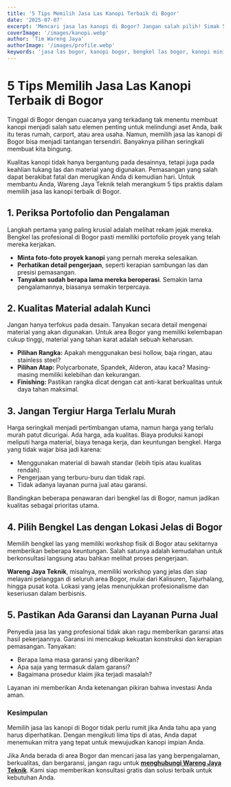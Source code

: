 ```yaml
---
title: '5 Tips Memilih Jasa Las Kanopi Terbaik di Bogor'
date: '2025-07-07'
excerpt: 'Mencari jasa las kanopi di Bogor? Jangan salah pilih! Simak 5 tips penting ini untuk mendapatkan layanan terbaik yang sesuai dengan kebutuhan dan anggaran Anda.'
coverImage: '/images/kanopi.webp'
author: 'Tim Wareng Jaya'
authorImage: '/images/profile.webp'
keywords: 'jasa las bogor, kanopi bogor, bengkel las bogor, kanopi minimalis bogor, tips memilih jasa las, wareng jaya teknik'
---
```


# 5 Tips Memilih Jasa Las Kanopi Terbaik di Bogor

Tinggal di Bogor dengan cuacanya yang terkadang tak menentu membuat kanopi menjadi salah satu elemen penting untuk melindungi aset Anda, baik itu teras rumah, carport, atau area usaha. Namun, memilih jasa las kanopi di Bogor bisa menjadi tantangan tersendiri. Banyaknya pilihan seringkali membuat kita bingung.

Kualitas kanopi tidak hanya bergantung pada desainnya, tetapi juga pada keahlian tukang las dan material yang digunakan. Pemasangan yang salah dapat berakibat fatal dan merugikan Anda di kemudian hari. Untuk membantu Anda, Wareng Jaya Teknik telah merangkum 5 tips praktis dalam memilih jasa las kanopi terbaik di Bogor.

## 1. Periksa Portofolio dan Pengalaman

Langkah pertama yang paling krusial adalah melihat rekam jejak mereka. Bengkel las profesional di Bogor pasti memiliki portofolio proyek yang telah mereka kerjakan. 

- **Minta foto-foto proyek kanopi** yang pernah mereka selesaikan.
- **Perhatikan detail pengerjaan**, seperti kerapian sambungan las dan presisi pemasangan.
- **Tanyakan sudah berapa lama mereka beroperasi**. Semakin lama pengalamannya, biasanya semakin terpercaya.

## 2. Kualitas Material adalah Kunci

Jangan hanya terfokus pada desain. Tanyakan secara detail mengenai material yang akan digunakan. Untuk area Bogor yang memiliki kelembapan cukup tinggi, material yang tahan karat adalah sebuah keharusan.

- **Pilihan Rangka:** Apakah menggunakan besi hollow, baja ringan, atau stainless steel?
- **Pilihan Atap:** Polycarbonate, Spandek, Alderon, atau kaca? Masing-masing memiliki kelebihan dan kekurangan.
- **Finishing:** Pastikan rangka dicat dengan cat anti-karat berkualitas untuk daya tahan maksimal.

## 3. Jangan Tergiur Harga Terlalu Murah

Harga seringkali menjadi pertimbangan utama, namun harga yang terlalu murah patut dicurigai. Ada harga, ada kualitas. Biaya produksi kanopi meliputi harga material, biaya tenaga kerja, dan keuntungan bengkel. Harga yang tidak wajar bisa jadi karena:

- Menggunakan material di bawah standar (lebih tipis atau kualitas rendah).
- Pengerjaan yang terburu-buru dan tidak rapi.
- Tidak adanya layanan purna jual atau garansi.

Bandingkan beberapa penawaran dari bengkel las di Bogor, namun jadikan kualitas sebagai prioritas utama.

## 4. Pilih Bengkel Las dengan Lokasi Jelas di Bogor

Memilih bengkel las yang memiliki workshop fisik di Bogor atau sekitarnya memberikan beberapa keuntungan. Salah satunya adalah kemudahan untuk berkonsultasi langsung atau bahkan melihat proses pengerjaan.

**Wareng Jaya Teknik**, misalnya, memiliki workshop yang jelas dan siap melayani pelanggan di seluruh area Bogor, mulai dari Kalisuren, Tajurhalang, hingga pusat kota. Lokasi yang jelas menunjukkan profesionalisme dan keseriusan dalam berbisnis.

## 5. Pastikan Ada Garansi dan Layanan Purna Jual

Penyedia jasa las yang profesional tidak akan ragu memberikan garansi atas hasil pekerjaannya. Garansi ini mencakup kekuatan konstruksi dan kerapian pemasangan. Tanyakan:

- Berapa lama masa garansi yang diberikan?
- Apa saja yang termasuk dalam garansi?
- Bagaimana prosedur klaim jika terjadi masalah?

Layanan ini memberikan Anda ketenangan pikiran bahwa investasi Anda aman.

### Kesimpulan

Memilih jasa las kanopi di Bogor tidak perlu rumit jika Anda tahu apa yang harus diperhatikan. Dengan mengikuti lima tips di atas, Anda dapat menemukan mitra yang tepat untuk mewujudkan kanopi impian Anda.

Jika Anda berada di area Bogor dan mencari jasa las yang berpengalaman, berkualitas, dan bergaransi, jangan ragu untuk **[menghubungi Wareng Jaya Teknik](/contact)**. Kami siap memberikan konsultasi gratis dan solusi terbaik untuk kebutuhan Anda.
